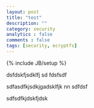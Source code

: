 ```yaml
---
layout: post
title: "test"
description: ""
category: security
analytics : false
comments : false
tags: [security, ecryptfs]
---
```

{% include JB/setup %}

dsfdskfjsdklfj
sd
fdsfsdf

sdfasdfkjsdkjgadsklfjk
nn
sdfdsf


sdfsdfkjdskfjdsk
